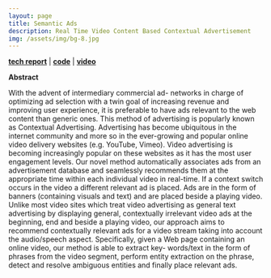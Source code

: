 ```yaml
---
layout: page
title: Semantic Ads
description: Real Time Video Content Based Contextual Advertisement
img: /assets/img/bg-8.jpg
---
```

<p>
<a target="_blank" href="/assets/papers/ads.pdf"><strong>tech report</strong></a> | <a target="_blank" href="https://github.com/susheels/contextual-advertisement-generator"><strong>code</strong></a> | <a target="_blank" href="https://www.youtube.com/watch?v=OdpZLuuF3Zc"><strong>video</strong></a> 



</p>

<strong>Abstract</strong>

<p align="justify">

With the advent of intermediary commercial ad- networks in charge of optimizing ad selection with a twin goal of increasing revenue and improving user experience, it is preferable to have ads relevant to the web content than generic ones. This method of advertising is popularly known as Contextual Advertising. Advertising has become ubiquitous in the internet community and more so in the ever-growing and popular online video delivery websites (e.g. YouTube, Vimeo). Video advertising is becoming increasingly popular on these websites as it has the most user engagement levels. Our novel method automatically associates ads from an advertisement database and seamlessly recommends them at the appropriate time within each individual video in real-time. If a context switch occurs in the video a different relevant ad is placed. Ads are in the form of banners (containing visuals and text) and are placed beside a playing video. Unlike most video sites which treat video advertising as general text advertising by displaying general, contextually irrelevant video ads at the beginning, end and beside a playing video, our approach aims to recommend contextually relevant ads for a video stream taking into account the audio/speech aspect. Specifically, given a Web page containing an online video, our method is able to extract key- words/text in the form of phrases from the video segment, perform entity extraction on the phrase, detect and resolve ambiguous entities and finally place relevant ads.
</p>
